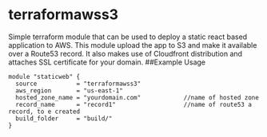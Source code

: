 # terraformawss3
Simple terraform module that can be used to deploy a static react based application to AWS. This module upload the app to S3 and make it available over a Route53 record.
It also makes use of Cloudfront distribution and attaches SSL certificate for your domain.
##Example Usage


```
module "staticweb" {
  source           = "terraformawss3"
  aws_region       = "us-east-1"                 
  hosted_zone_name = "yourdomain.com"            //name of hosted zone
  record_name      = "record1"                   //name of route53 a record, to e created
  build_folder     = "build/"
}
```
